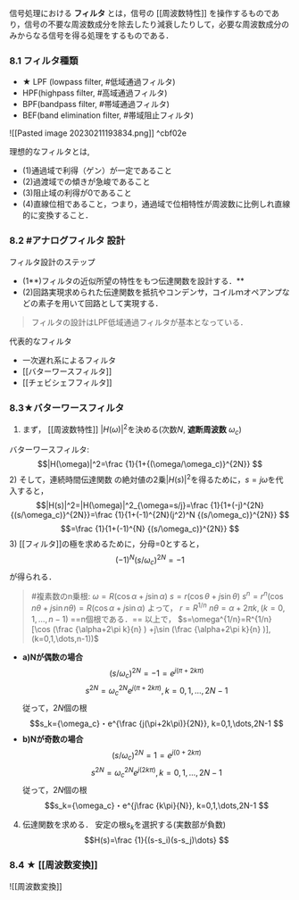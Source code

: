 信号処理における **フィルタ** とは，信号の [[周波数特性]] を操作するものであり，信号の不要な周波数成分を除去したり減衰したりして，必要な周波数成分のみからなる信号を得る処理をするものである．
### 8.1 フィルタ種類
   - ★ LPF (lowpass filter, #低域通過フィルタ)
   - HPF(highpass filter, #高域通過フィルタ)
   - BPF(bandpass filter, #帯域通過フィルタ)
   - BEF(band elimination filter, #帯域阻止フィルタ)

![[Pasted image 20230211193834.png]] ^cbf02e

理想的なフィルタとは,
- (1)通過域で利得（ゲン）が一定であること
- (2)過渡域での傾きが急峻であること
- (3)阻止域の利得が0であること
- (4)直線位相であること，つまり，通過域で位相特性が周波数に比例しれ直線的に変換すること．

### 8.2 #アナログフィルタ 設計
フィルタ設計のステップ
- (1**)フィルタの近似所望の特性をもつ伝達関数を設計する．**
- (2)回路実現求められた伝達関数を抵抗やコンデンサ，コイルｍオペアンプなどの素子を用いて回路として実現する．
>フィルタの設計はLPF低域通過フィルタが基本となっている．

代表的なフィルタ
- 一次遅れ系によるフィルタ
- [[バターワースフィルタ]]
- [[チェビシェフフィルタ]]
### 8.3★バターワースフィルタ
1) まず， [[周波数特性]] $|H(\omega)|^2$を決める(次数$N$, **遮断周波数** $\omega_c$)

バターワースフィルタ:
$$|H(\omega)|^2=\frac {1}{1+{(\omega/\omega_c)}^{2N}}
$$
2) そして，連続時間伝達関数 の絶対値の2乗$|H(s)|^2$を得るために，$s=j\omega$を代入すると，
$$|H(s)|^2=|H(\omega)|^2_{\omega=s/j}=\frac {1}{1+(-j)^{2N} {(s/\omega_c)}^{2N}}=\frac {1}{1+(-1)^{2N}(j^2)^N {(s/\omega_c)}^{2N}}
$$
$$=\frac {1}{1+(-1)^{N} {(s/\omega_c)}^{2N}}
$$
3) [[フィルタ]]の極を求めるために，分母=0とすると，
$$(-1)^{N} {(s/\omega_c)}^{2N}=-1
$$
が得られる．
> #複素数のn乗根:
>$\omega=R(\cos\alpha+j\sin\alpha)$
>$s=r(\cos\theta+j\sin\theta)$
>$s^n=r^n(\cos{n\theta}+j\sin{n\theta})=R(\cos\alpha+j\sin\alpha)$
>よって，
>$r=R^{1/n}$
>$n\theta=\alpha+2\pi k, (k=0,1,\dots,n-1)$
>==n個根である．== 
>以上で，
>$s=\omega^{1/n}=R^{1/n} [\cos (\frac  {\alpha+2\pi k}{n} )  +j\sin (\frac  {\alpha+2\pi k}{n} )], (k=0,1,\dots,n-1))$
- **a)Nが偶数の場合**
$${(s/\omega_c)}^{2N}=-1=e^{j(\pi+2k\pi)}$$
$$s^{2N}={\omega_c}^{2N}e^{j(\pi+2k\pi)}, k=0,1,\dots,2N-1
$$
従って，$2N$個の根
$$s_k={\omega_c}・e^{\frac {j(\pi+2k\pi)}{2N}}, k=0,1,\dots,2N-1
$$
- **b)Nが奇数の場合**
$${(s/\omega_c)}^{2N}=1=e^{j(0+2k\pi)}$$
$$s^{2N}={\omega_c}^{2N}e^{j(2k\pi)}, k=0,1,\dots,2N-1
$$
従って，$2N$個の根
$$s_k={\omega_c}・e^{j\frac {k\pi}{N}}, k=0,1,\dots,2N-1
$$
4) 伝達関数を求める．
安定の根$s_k$を選択する(実数部が負数)
$$H(s)=\frac {1}{(s-s_i)(s-s_j)\dots}
$$

### 8.4 ★ [[周波数変換]]
![[周波数変換]]
